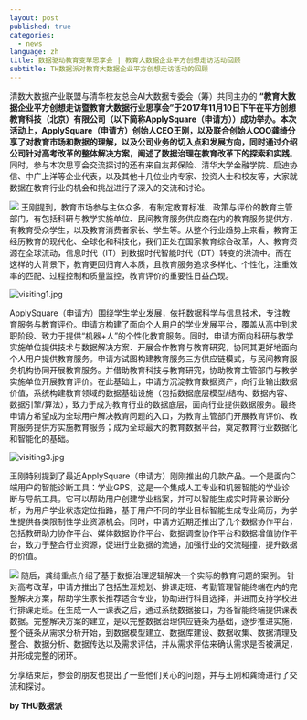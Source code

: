 ```yaml
---
layout: post
published: true
categories:
  - news
language: zh
title: 数据驱动教育变革思享会 | 教育大数据企业平方创想走访活动回顾
subtitle: TH数据派对教育大数据企业平方创想走访活动的回顾
---
```

清数大数据产业联盟与清华校友总会AI大数据专委会（筹）共同主办的 **“教育大数据企业平方创想走访暨教育大数据行业思享会”**于2017年11月10日下午在平方创想教育科技（北京）有限公司（以下简称ApplySquare（申请方））成功举办。本次活动上，ApplySquare（申请方）创始人CEO王刚，以及联合创始人COO龚绮**分享了对教育市场和数据的理解，以及公司业务的切入点和发展方向，同时通过介绍公司针对高考改革的整体解决方案，阐述了数据治理在教育改革下的探索和实践**。同时，参与本次思享会交流探讨的还有来自友邦保险、清华大学金融学院、启迪协信、中广上洋等企业代表，以及其他十几位业内专家、投资人士和校友等，大家就数据在教育行业的机会和挑战进行了深入的交流和讨论。

![]({{site.baseurl}}/image/visiting1.jpg)
王刚提到，教育市场参与主体众多，有制定教育标准、政策与评价的教育主管部门，有包括科研与教学实施单位、民间教育服务供应商在内的教育服务提供方，有教育受众学生，以及教育消费者家长、学生等。从整个行业趋势上来看，教育正经历教育的现代化、全球化和科技化，我们正处在国家教育综合改革，人、教育资源在全球流动，信息时代（IT）到数据时代智能时代（DT）转变的洪流中。而在这样的大背景下，教育更回归育人本质，且教育服务追求多样化、个性化，注重效率的匹配、过程控制和质量监控，教育评价的重要性日益凸现。

![visiting1.jpg]({{site.baseurl}}/image/visiting1.jpg)

ApplySquare（申请方）围绕学生学业发展，依托数据科学与信息技术，专注教育服务与教育评价。申请方构建了面向个人用户的学业发展平台，覆盖从高中到求职阶段、致力于提供“机器+人”的个性化教育服务。同时，申请方面向科研与教学实施单位提供技术与数据解决方案、开展合作教育与教育研究，协同其更好地面向个人用户提供教育服务。申请方试图构建教育服务三方供应链模式，与民间教育服务机构协同开展教育服务。并借助教育科技与教育研究，协助教育主管部门与教学实施单位开展教育评价。在此基础上，申请方沉淀教育数据资产，向行业输出数据价值，系统构建教育领域的数据基础设施（包括数据底层模型/结构、数据内容、数据引擎/算法），致力于成为教育行业的数据底层，面向行业提供数据服务。最终申请方希望成为全球用户解决教育问题的入口，为教育主管部门开展教育评价、教育服务提供方实施教育服务；成为全球最大的教育数据平台，奠定教育行业数据化和智能化的基础。

![visiting3.jpg]({{site.baseurl}}/image/visiting3.jpg)

王刚特别提到了最近ApplySquare（申请方）刚刚推出的几款产品。一个是面向C端用户的智能诊断工具：学业GPS，这是一个集成人工专业和机器智能的学业诊断与导航工具。它可以帮助用户创建学业档案，并可以智能生成实时背景诊断分析，为用户学业状态定位指路，基于用户不同的学业目标智能生成专业简历，为学生提供各类限制性学业资源机会。同时，申请方近期还推出了几个数据协作平台，包括教研助力协作平台、媒体数据协作平台、数据调查协作平台和数据增值协作平台，致力于整合行业资源，促进行业数据的流通，加强行业的交流碰撞，提升数据的价值。

![]({{site.baseurl}}/image/visiting4.jpg)
随后，龚绮重点介绍了基于数据治理逻辑解决一个实际的教育问题的案例。
针对高考改革，申请方推出了包括生涯规划、排课走班、考勤管理智能终端在内的完整解决方案，帮助学生家长推荐适合专业，协助进行科目选择，并进而支持学校进行排课走班。在生成一人一课表之后，通过系统数据接口，为各智能终端提供课表数据。完整解决方案的建立，是以完整数据治理供应链条为基础，逐步推进实施，整个链条从需求分析开始，到数据模型建立、数据库建设、数据收集、数据清理及整合、数据分析、数据传达以及需求评估，并从需求评估来确认需求是否被满足，并形成完整的闭环。

分享结束后，参会的朋友也提出了一些他们关心的问题，并与王刚和龚绮进行了交流和探讨。

**by THU数据派**
